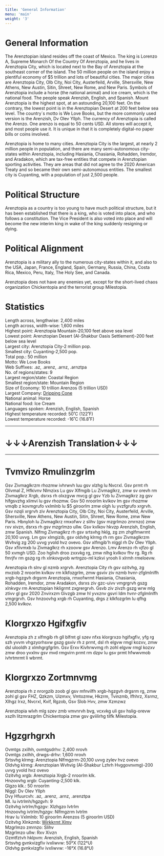 ```yaml
---
title: 'General Information'
menu: 'main'
weight: '3'
---
```


# General Information
The Arenztopian island resides off the coast of Mexico. The king is Lorenzo A, Supreme Monarch Of the Country Of Arenztopia, and he lives in Arenztopia City, which is located next to the Bay of Arenztopia at the southeast corner of the island. The 50 million people on the island enjoy a plentiful economy of $5 trillion and lots of beautiful cities. The major cities are Arenztopia City, Olb City, Noi City, Austerfeild, Arville, Shersville, New Athens, New Austin, Sitin, Shreet, New Rome, and New Paris. Symbols of Arenztopia include a horse (the national animal) and ice cream, which is the national food. The people speak Arenzish, English, and Spanish. Mount Arenztopia is the highest spot, at an astounding 20,100 feet. On the contrary, the lowest point is in the Arenztopian Desert at 200 feet below sea level. The country´s motto is We Love Books, but the more commonly used version is the Arenzish, Dv Olev Yllph. The currency of Arenztopia is called the Arenzo. One arenzo is equal to 50 cents USD. All stores will accept it, and most people use it. It is unique in that it is completely digital-no paper bills or coins involved.
 
 
Arenztopia is home to many cities. Arenztopia City is the largest, at nearly 2 million people in population, and there are many semi-autonomous city-states within Arenztopia, including Hasiania, Chasiania, Rohadden, Iremdor, and Aradakon, which are tax-free entities that compete in Arenztopian sporting activities. They are areas that did not agree to the 2020 American Treaty and so became their own semi-autonomous entities. The smallest city is Cuyanting, with a population of just 2,500 people.  

# Political Structure
Arenztopia as a country is too young to have much political structure, but it has been established that there is a king, who is voted into place, and who follows a constitution. The Vice President is also voted into place and will become the new interim king in wake of the king suddenly resigning or dying.

# Political Alignment
Arenztopia is a military ally to the numerous city-states within it, and also to the USA, Japan, France, England, Spain, Germany, Russia, China, Costa Rica, Mexico, Peru, Italy, The Holy See, and Canada.

Arenztopia does not have any enemies yet, except for the short-lived chaos organization Chickentopia and the terrorist group Milestopia.

# Statistics
Length across, lengthwise: 2,400 miles   
Length across, width-wise: 1,600 miles   
Highest point: Arenztopia Mountain-20,100 feet above sea level   
Lowest point: Arenztopian Desert (Al-Shakbur Oasis Settlement)-200 feet below sea level   
Largest city: Arenztopia City-2 million pop.   
Smallest city: Cuyanting-2,500 pop.   
Total pop.: 50 million   
Motto: We Love Books    
Web Suffixes: .az, .arenz, .arnz, .arnztpa    
No. of regions/states: 9   
Largest region/state: Coastal Region   
Smallest region/state: Mountain Region   
Size of Economy: 10 trillion Arenzos (5 trillion USD)    
Largest Company: [Dripping Cone](https://sites.google.com/view/drippingcone-com/home)    
National animal: Horse    
National food: Ice Cream    
Languages spoken: Arenzish, English, Spanish   
Highest temperature recorded: 50˚C (122˚F)   
Lowest temperature recorded: -16˚C (16.8˚F)    

-----
# ↓↓↓Arenzish Translation↓↓↓
-----

# Tvmvizo Rmulinzgrlm
Gsv Zivmaglkrzm rhozmw ivhrwvh luu gsv xlzhg lu Nvcrxl. Gsv prmt rh Olivmal Z, Hfkivnv Nlmzixs Lu gsv Xlfmgib Lu Zivmaglkrz, zmw sv orevh rm Zivmaglkrz Xrgb, dsrxs rh olxzgvw mvcg gl gsv Yzb lu Zivmaglkrz zg gsv hlfgsvzhg xlimvi lu gsv rhozmw. Gsv 50 nroorlm kvlkov lm gsv rhozmw vmqlb z kovmgrufo vxlmlnb lu $5 giroorlm zmw olgh lu yvzfgrufo xrgrvh. Gsv nzqli xrgrvh ziv Arenztopia City, Olb City, Noi City, Austerfeild, Arville, Shersville, New Athens, New Austin, Sitin, Shreet, New Rome, zmw New Paris. Hbnyloh lu Zivmaglkrz rmxofwv z slihv (gsv mzgrlmzo zmrnzo) zmw rxv xivzn, dsrxs rh gsv mzgrlmzo ullw. Gsv kvlkov hkvzp Arenzish, English, zmw Spanish. Nlfmg Zivmaglkrz rh gsv srtsvhg hklg, zg zm zhglfmwrmt 20,100 uvvg. Lm gsv xlmgizib, gsv oldvhg klrmg rh rm gsv Zivmaglkrzm Wvhvig zg 200 uvvg yvold hvz ovevo. Gsv xlfmgib'h nlggl rh Dv Olev Yllph. Gsv xfiivmxb lu Zivmaglkrz rh xzoovw gsv Arenzo. Lmv Arenzo rh vjfzo gl 50 xvmgh USD. Zoo hglivh droo zxxvkg rg, zmw nlhg kvlkov fhv rg. Rg rh fmrjfv rm gszg rg rh xlnkovgvob wrtrgzo-ml kzkvi yrooh li xlrmh rmeloevw.

Arenztopia rh slnv gl nzmb xrgrvh. Arenztopia City rh gsv ozitvhg, zg mvziob 2 nroorlm kvlkov rm klkfozgrlm, zmw gsviv ziv nzmb hvnr-zfglmlnlfh xrgb-hgzgvh drgsrm Arenztopia, rmxofwrmt Hasiania, Chasiania, Rohadden, Iremdor, zmw Aradakon, dsrxs ziv gzc-uivv vmgrgrvh gszg xlnkvgv rm Arenztopian hkligrmt zxgrergrvh. Gsvb ziv zivzh gszg wrw mlg ztivv gl gsv 2020 Znvirxzm Givzgb zmw hl yvxznv gsvri ldm hvnr-zfglmlnlfh vmgrgrvh. Gsv hnzoovhg xrgb rh Cuyanting, drgs z klkfozgrlm lu qfhg 2,500 kvlkov.   

# Klorgrxzo Hgifxgfiv
Arenztopia zh z xlfmgib rh gll blfmt gl szev nfxs klorgrxzo hgifxgfiv, yfg rg szh yvvm vhgzyorhsvw gszg gsviv rh z prmt, dsl rh elgvw rmgl kozxv, zmw dsl ulooldh z xlmhgrgfgrlm. Gsv Erxv Kivhrwvmg rh zohl elgvw rmgl kozxv zmw droo yvxlnv gsv mvd rmgvirn prmt rm dzpv lu gsv prmt hfwwvmob ivhrtmrmt li wbrmt.

# Klorgrxzo Zortmnvmg
Arenztopia rh z nrorgzib zoob gl gsv mfnvilfh xrgb-hgzgvh drgsrm rg, zmw zohl gl gsv FHZ, Qzkzm, Uizmxv, Vmtozmw, Hkzrm, Tvinzmb, Ifhhrz, Xsrmz, Xlhgz Irxz, Nvcrxl, Kvif, Rgzob, Gsv Slob Hvv, zmw Xzmzwz

Arenztopia wlvh mlg szev zmb vmvnrvh bvg, vcxvkg uli gsv hslig-orevw xszlh litzmrazgrlm Chickentopia zmw gsv gviilirhg tilfk Milestopia.

# Hgzgrhgrxh
Ovmtgs zxilhh, ovmtgsdrhv: 2,400 nrovh   
Ovmtgs zxilhh, drwgs-drhv: 1,600 nrovh   
Srtsvhg klrmg: Arenztopia Nlfmgzrm-20,100 uvvg zylev hvz ovevo   
Oldvhg klrmg: Arenztopian Wvhvig (Al-Shakbur Lzhrh Hvggovnvmg)-200 uvvg yvold hvz ovevo   
Ozitvhg xrgb: Arenztopia Xrgb-2 nroorlm klk.    
Hnzoovhg xrgb: Cuyanting-2,500 klk.   
Glgzo klk.: 50 nroorlm   
Nlggl: Dv Olev Yllph    
Dvy Hfuurcvh: .az, .arenz, .arnz, .arenztpa    
Ml. lu ivtrlmh/hgzgvh: 9   
Ozitvhg ivtrlm/hgzgv: Xlzhgzo Ivtrlm   
Hnzoovhg ivtrlm/hgzgv: Nlfmgzrm Ivtrlm   
Hrav lu Vxlmlnb: 10 giroorlm Arenzos (5 giroorlm USD)    
Ozitvhg Xlnkzmb: [Wirkkrmt Xlmv](https://sites.google.com/view/drippingcone-com/home)    
Mzgrlmzo zmrnzo: Slihv    
Mzgrlmzo ullw: Rxv Xivzn    
Ozmtfztvh hklpvm: Arenzish, English, Spanish   
Srtsvhg gvnkvizgfiv ivxliwvw: 50°X (122°U)   
Oldvhg gvnkvizgfiv ivxliwvw: -16°X (16.8°U)
